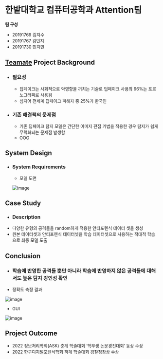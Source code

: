 # 한밭대학교 컴퓨터공학과 Attention팀

**팀 구성**
- 20191769 김지수 
- 20191767 김민지
- 20191730 민지민

## <u>Teamate</u> Project Background
- ### 필요성
  - 딥페이크는 사회적으로 악영향을 끼치는 기술로 딥페이크 사용의 96%는 포르노그라피로 사용됨
  - 심지어 전세계 딥페이크 피해자 중 25%가 한국인
- ### 기존 해결책의 문제점
  - 기존 딥페이크 탐지 모델은 간단한 이미지 편집 기법을 적용한 경우 탐지가 쉽게 무력화되는 문제점 발생함
  - OOO
  
## System Design
  - ### System Requirements
    - 모델 도면
    
    ![image](https://user-images.githubusercontent.com/54435771/205571508-15d7ec61-8606-40cc-a490-ae638ccd01ba.png)
    
## Case Study
  - ### Description
  - 다양한 유형의 공격들을 random하게 적용한 안티포렌식 데이터 셋을 생성
  - 원본 데이터셋과 안티포렌식 데이터셋을 학습 데이터셋으로 사용하는 적대적 학습으로 최종 모델 도출
  
## Conclusion
  - ### 학습에 반영한 공격들 뿐만 아니라 학슴에 반영하지 않은 공격들에 대해서도 높은 탐지 강인성 확인
  - 정확도 측정 결과
  
  ![image](https://user-images.githubusercontent.com/54435771/205572001-1f8193ef-e8b6-4ea2-ba50-2d02d81a543d.png)

  - GUI
  
  ![image](https://user-images.githubusercontent.com/54435771/205572046-fdaeb26b-28d5-4ae3-95e3-7129a945d91c.png)

  
## Project Outcome
- 2022 정보처리학회(ASK) 춘계 학술대회 ‘학부생 논문경진대회’ 동상 수상
- 2022 한구디지털포렌식학회 하계 학술대회 경찰청장상 수상
